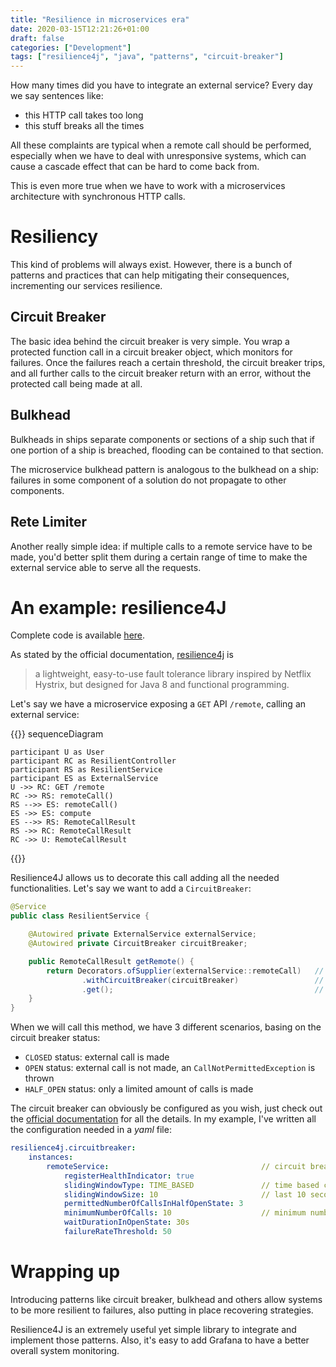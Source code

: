 ```yaml
---
title: "Resilience in microservices era"
date: 2020-03-15T12:21:26+01:00
draft: false
categories: ["Development"]
tags: ["resilience4j", "java", "patterns", "circuit-breaker"]
---
```


How many times did you have to integrate an external service? Every day we say sentences like:

- this HTTP call takes too long
- this stuff breaks all the times

All these complaints are typical when a remote call should be performed, especially when we have to deal with unresponsive systems, which can cause a cascade effect that can be hard to come back from.

This is even more true when we have to work with a microservices architecture with synchronous HTTP calls.

# Resiliency

This kind of problems will always exist. However, there is a bunch of patterns and practices that can help mitigating their consequences, incrementing our services resilience.

## Circuit Breaker

The basic idea behind the circuit breaker is very simple. You wrap a protected function call in a circuit breaker object, which monitors for failures. Once the failures reach a certain threshold, the circuit breaker trips, and all further calls to the circuit breaker return with an error, without the protected call being made at all.

## Bulkhead

Bulkheads in ships separate components or sections of a ship such that if one portion of a ship is breached, flooding can be contained to that section.

The microservice bulkhead pattern is analogous to the bulkhead on a ship: failures in some component of a solution do not propagate to other components.

## Rete Limiter

Another really simple idea: if multiple calls to a remote service have to be made, you'd better split them during a certain range of time to make the external service able to serve all the requests.

# An example: resilience4J
Complete code is available [here](https://github.com/md-dev-blog/resilience-microservices-era).

As stated by the official documentation, [resilience4j](https://github.com/resilience4j/resilience4j) is

> a lightweight, easy-to-use fault tolerance library inspired by Netflix Hystrix, but designed for Java 8 and functional programming.

Let's say we have a microservice exposing a `GET` API `/remote`, calling an external service:

{{<mermaid align="left">}}
sequenceDiagram

    participant U as User
    participant RC as ResilientController
    participant RS as ResilientService
    participant ES as ExternalService
    U ->> RC: GET /remote
    RC ->> RS: remoteCall()
    RS -->> ES: remoteCall()
    ES ->> ES: compute
    ES -->> RS: RemoteCallResult
    RS ->> RC: RemoteCallResult
    RC ->> U: RemoteCallResult
{{</mermaid>}}

Resilience4J allows us to decorate this call adding all the needed functionalities. Let's say we want to add a `CircuitBreaker`:

```java
@Service
public class ResilientService {

    @Autowired private ExternalService externalService;
    @Autowired private CircuitBreaker circuitBreaker;

    public RemoteCallResult getRemote() {
        return Decorators.ofSupplier(externalService::remoteCall)   // wraps the external call
                .withCircuitBreaker(circuitBreaker)                 // decorate with a circuit breaker
                .get();                                             // perform the call
    }
}
```

When we will call this method, we have 3 different scenarios, basing on the circuit breaker status:

- `CLOSED` status: external call is made
- `OPEN` status: external call is not made, an `CallNotPermittedException` is thrown
- `HALF_OPEN` status: only a limited amount of calls is made

The circuit breaker can obviously be configured as you wish, just check out the [official documentation](https://resilience4j.readme.io/docs/circuitbreaker) for all the details. In my example, I've written all the configuration needed in a *yaml* file:

```yaml
resilience4j.circuitbreaker:
    instances:
        remoteService:                                  // circuit breaker instance name
            registerHealthIndicator: true
            slidingWindowType: TIME_BASED               // time based check
            slidingWindowSize: 10                       // last 10 seconds
            permittedNumberOfCallsInHalfOpenState: 3
            minimumNumberOfCalls: 10                    // minimum number of calls to create a statistic
            waitDurationInOpenState: 30s
            failureRateThreshold: 50                
```

# Wrapping up

Introducing patterns like circuit breaker, bulkhead and others allow systems to be more resilient to failures, also putting in place recovering strategies.

Resilience4J is an extremely useful yet simple library to integrate and implement those patterns. Also, it's easy to add Grafana to have a better overall system monitoring.

<script async src="https://unpkg.com/mermaid@8.2.3/dist/mermaid.min.js"></script>